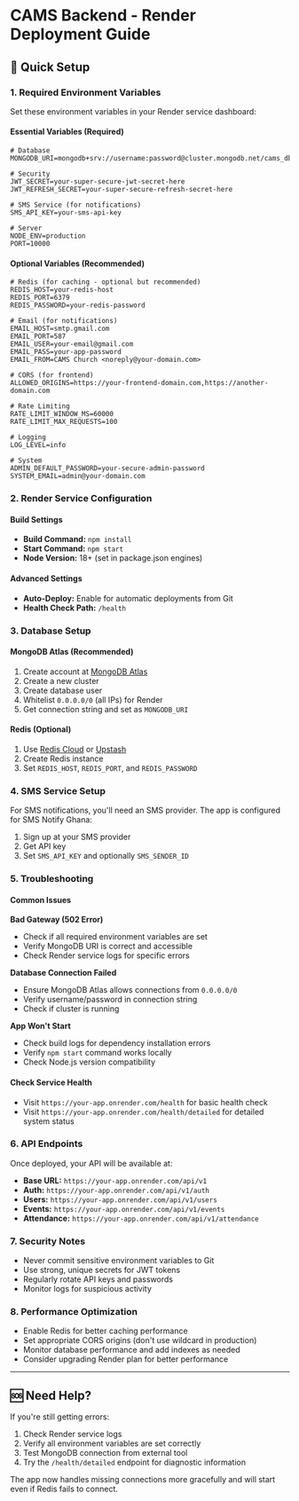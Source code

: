 # CAMS Backend - Render Deployment Guide

## 🚀 Quick Setup

### 1. Required Environment Variables

Set these environment variables in your Render service dashboard:

#### **Essential Variables (Required)**
```env
# Database
MONGODB_URI=mongodb+srv://username:password@cluster.mongodb.net/cams_db

# Security
JWT_SECRET=your-super-secure-jwt-secret-here
JWT_REFRESH_SECRET=your-super-secure-refresh-secret-here

# SMS Service (for notifications)
SMS_API_KEY=your-sms-api-key

# Server
NODE_ENV=production
PORT=10000
```

#### **Optional Variables (Recommended)**
```env
# Redis (for caching - optional but recommended)
REDIS_HOST=your-redis-host
REDIS_PORT=6379
REDIS_PASSWORD=your-redis-password

# Email (for notifications)
EMAIL_HOST=smtp.gmail.com
EMAIL_PORT=587
EMAIL_USER=your-email@gmail.com
EMAIL_PASS=your-app-password
EMAIL_FROM=CAMS Church <noreply@your-domain.com>

# CORS (for frontend)
ALLOWED_ORIGINS=https://your-frontend-domain.com,https://another-domain.com

# Rate Limiting
RATE_LIMIT_WINDOW_MS=60000
RATE_LIMIT_MAX_REQUESTS=100

# Logging
LOG_LEVEL=info

# System
ADMIN_DEFAULT_PASSWORD=your-secure-admin-password
SYSTEM_EMAIL=admin@your-domain.com
```

### 2. Render Service Configuration

#### **Build Settings**
- **Build Command:** `npm install`
- **Start Command:** `npm start`
- **Node Version:** 18+ (set in package.json engines)

#### **Advanced Settings**
- **Auto-Deploy:** Enable for automatic deployments from Git
- **Health Check Path:** `/health`

### 3. Database Setup

#### **MongoDB Atlas (Recommended)**
1. Create account at [MongoDB Atlas](https://www.mongodb.com/atlas)
2. Create a new cluster
3. Create database user
4. Whitelist `0.0.0.0/0` (all IPs) for Render
5. Get connection string and set as `MONGODB_URI`

#### **Redis (Optional)**
1. Use [Redis Cloud](https://redis.com/redis-enterprise-cloud/) or [Upstash](https://upstash.com/)
2. Create Redis instance
3. Set `REDIS_HOST`, `REDIS_PORT`, and `REDIS_PASSWORD`

### 4. SMS Service Setup

For SMS notifications, you'll need an SMS provider. The app is configured for SMS Notify Ghana:

1. Sign up at your SMS provider
2. Get API key
3. Set `SMS_API_KEY` and optionally `SMS_SENDER_ID`

### 5. Troubleshooting

#### **Common Issues**

**Bad Gateway (502 Error)**
- Check if all required environment variables are set
- Verify MongoDB URI is correct and accessible
- Check Render service logs for specific errors

**Database Connection Failed**
- Ensure MongoDB Atlas allows connections from `0.0.0.0/0`
- Verify username/password in connection string
- Check if cluster is running

**App Won't Start**
- Check build logs for dependency installation errors
- Verify `npm start` command works locally
- Check Node.js version compatibility

#### **Check Service Health**
- Visit `https://your-app.onrender.com/health` for basic health check
- Visit `https://your-app.onrender.com/health/detailed` for detailed system status

### 6. API Endpoints

Once deployed, your API will be available at:
- **Base URL:** `https://your-app.onrender.com/api/v1`
- **Auth:** `https://your-app.onrender.com/api/v1/auth`
- **Users:** `https://your-app.onrender.com/api/v1/users`
- **Events:** `https://your-app.onrender.com/api/v1/events`
- **Attendance:** `https://your-app.onrender.com/api/v1/attendance`

### 7. Security Notes

- Never commit sensitive environment variables to Git
- Use strong, unique secrets for JWT tokens
- Regularly rotate API keys and passwords
- Monitor logs for suspicious activity

### 8. Performance Optimization

- Enable Redis for better caching performance
- Set appropriate CORS origins (don't use wildcard in production)
- Monitor database performance and add indexes as needed
- Consider upgrading Render plan for better performance

---

## 🆘 Need Help?

If you're still getting errors:

1. Check Render service logs
2. Verify all environment variables are set correctly
3. Test MongoDB connection from external tool
4. Try the `/health/detailed` endpoint for diagnostic information

The app now handles missing connections more gracefully and will start even if Redis fails to connect. 